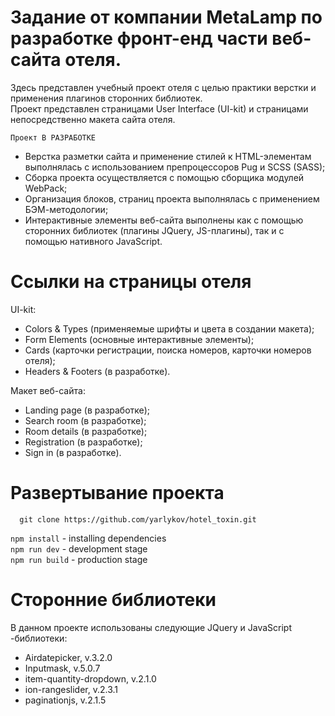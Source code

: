 # Задание от компании MetaLamp по разработке фронт-енд части веб-сайта отеля.
Здесь представлен учебный проект отеля с целью практики верстки и применения плагинов сторонних библиотек.<br/>
Проект представлен страницами User Interface (UI-kit) и страницами непосредственно макета сайта отеля.<br/>
```
Проект В РАЗРАБОТКЕ
```
- Верстка разметки сайта и применение стилей к HTML-элементам выполнялась с использованием препроцессоров Pug и SCSS (SASS);
- Сборка проекта осуществляется с помощью сборщика модулей WebPack;
- Организация блоков, страниц проекта выполнялась с применением БЭМ-методологии;
- Интерактивные элементы веб-сайта выполнены как с помощью сторонних библиотек (плагины JQuery, JS-плагины), так и с помощью нативного JavaScript.

# Ссылки на страницы отеля

UI-kit:
- Colors & Types (применяемые шрифты и цвета в создании макета);
- Form Elements (основные интерактивные элементы);
- Cards (карточки регистрации, поиска номеров, карточки номеров отеля);
- Headers & Footers (в разработке).

Макет веб-сайта:
- Landing page (в разработке);
- Search room (в разработке);
- Room details (в разработке);
- Registration (в разработке);
- Sign in (в разработке).

# Развертывание проекта
```
  git clone https://github.com/yarlykov/hotel_toxin.git
```
``` npm install ``` - installing dependencies <br/>
``` npm run dev ``` - development stage <br/>
``` npm run build ``` - production stage <br/>

# Сторонние библиотеки
В данном проекте использованы следующие JQuery и JavaScript -библиотеки:
- Airdatepicker, v.3.2.0
- Inputmask, v.5.0.7
- item-quantity-dropdown, v.2.1.0
- ion-rangeslider, v.2.3.1
- paginationjs, v.2.1.5
